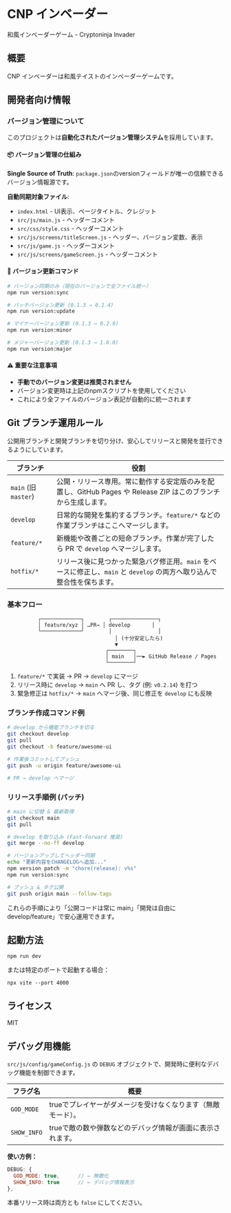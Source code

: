 # CNP インベーダー

和風インベーダーゲーム - Cryptoninja Invader

## 概要

CNP インベーダーは和風テイストのインベーダーゲームです。

## 開発者向け情報

### バージョン管理について

このプロジェクトは**自動化されたバージョン管理システム**を採用しています。

#### 📦 バージョン管理の仕組み

**Single Source of Truth**: `package.json`のversionフィールドが唯一の信頼できるバージョン情報源です。

**自動同期対象ファイル**:
- `index.html` - UI表示、ページタイトル、クレジット
- `src/js/main.js` - ヘッダーコメント
- `src/css/style.css` - ヘッダーコメント  
- `src/js/screens/titleScreen.js` - ヘッダー、バージョン変数、表示
- `src/js/game.js` - ヘッダーコメント
- `src/js/screens/gameScreen.js` - ヘッダーコメント

#### 🚀 バージョン更新コマンド

```bash
# バージョン同期のみ（現在のバージョンで全ファイル統一）
npm run version:sync

# パッチバージョン更新 (0.1.3 → 0.1.4)
npm run version:update

# マイナーバージョン更新 (0.1.3 → 0.2.0)
npm run version:minor

# メジャーバージョン更新 (0.1.3 → 1.0.0)
npm run version:major
```

#### ⚠️ 重要な注意事項

- **手動でのバージョン変更は推奨されません**
- バージョン変更時は上記のnpmスクリプトを使用してください
- これにより全ファイルのバージョン表記が自動的に統一されます

## Git ブランチ運用ルール

公開用ブランチと開発ブランチを切り分け、安心してリリースと開発を並行できるようにしています。

| ブランチ | 役割 |
|---------|------|
| `main` (旧 `master`) | 公開・リリース専用。常に動作する安定版のみを配置し、GitHub Pages や Release ZIP はこのブランチから生成します。 |
| `develop` | 日常的な開発を集約するブランチ。`feature/*` などの作業ブランチはここへマージします。 |
| `feature/*` | 新機能や改善ごとの短命ブランチ。作業が完了したら PR で `develop` へマージします。 |
| `hotfix/*` | リリース後に見つかった緊急バグ修正用。`main` をベースに修正し、`main` と `develop` の両方へ取り込んで整合性を保ちます。 |

### 基本フロー

```text
          ┌─────────────┐        ┌───────────────┐
          │ feature/xyz │ …PR→ │ develop       │
          └─────────────┘        │               │
                                   │ (十分安定したら)
                                   ▼
                                ┌────────┐
                                │ main   │──► GitHub Release / Pages
                                └────────┘
```

1. `feature/*` で実装 → PR → `develop` にマージ
2. リリース時に `develop` → `main` へ PR し、タグ (例: `v0.2.14`) を打つ
3. 緊急修正は `hotfix/*` → `main` へマージ後、同じ修正を `develop` にも反映

### ブランチ作成コマンド例

```bash
# develop から機能ブランチを切る
git checkout develop
git pull
git checkout -b feature/awesome-ui

# 作業後コミットしてプッシュ
git push -u origin feature/awesome-ui

# PR → develop へマージ
```

### リリース手順例 (パッチ)

```bash
# main に切替 & 最新取得
git checkout main
git pull

# develop を取り込み (Fast-Forward 推奨)
git merge --no-ff develop

# バージョンアップしてヘッダー同期
echo "更新内容をCHANGELOGへ追加..."
npm version patch -m "chore(release): v%s"
npm run version:sync

# プッシュ & タグ公開
git push origin main --follow-tags
```

これらの手順により「公開コードは常に main」「開発は自由に develop/feature」で安心運用できます。

## 起動方法

```
npm run dev
```

または特定のポートで起動する場合：

```
npx vite --port 4000
```

## ライセンス

MIT

## デバッグ用機能

`src/js/config/gameConfig.js` の `DEBUG` オブジェクトで、開発時に便利なデバッグ機能を制御できます。

| フラグ名         | 概要                                      |
|------------------|-------------------------------------------|
| `GOD_MODE`       | trueでプレイヤーがダメージを受けなくなります（無敵モード）。|
| `SHOW_INFO`      | trueで敵の数や弾数などのデバッグ情報が画面に表示されます。|

**使い方例：**
```js
DEBUG: {
  GOD_MODE: true,      // ← 無敵化
  SHOW_INFO: true      // ← デバッグ情報表示
},
```

本番リリース時は両方とも `false` にしてください。
